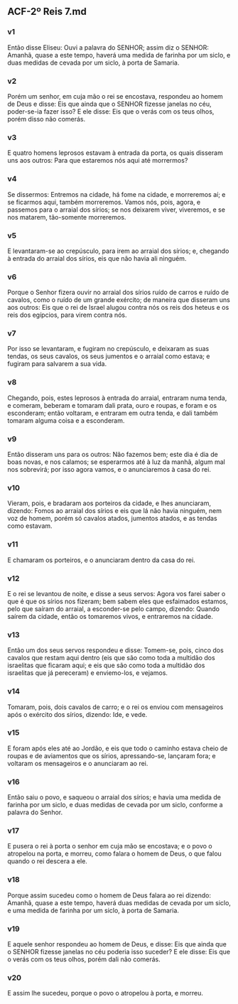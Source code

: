 ## ACF-2º Reis 7.md
### v1
 Então disse Eliseu: Ouvi a palavra do SENHOR; assim diz o SENHOR: Amanhã, quase a este tempo, haverá uma medida de farinha por um siclo, e duas medidas de cevada por um siclo, à porta de Samaria.
### v2
 Porém um senhor, em cuja mão o rei se encostava, respondeu ao homem de Deus e disse: Eis que ainda que o SENHOR fizesse janelas no céu, poder-se-ia fazer isso? E ele disse: Eis que o verás com os teus olhos, porém disso não comerás.
### v3
 E quatro homens leprosos estavam à entrada da porta, os quais disseram uns aos outros: Para que estaremos nós aqui até morrermos?
### v4
 Se dissermos: Entremos na cidade, há fome na cidade, e morreremos aí; e se ficarmos aqui, também morreremos. Vamos nós, pois, agora, e passemos para o arraial dos sírios; se nos deixarem viver, viveremos, e se nos matarem, tão-somente morreremos.
### v5
 E levantaram-se ao crepúsculo, para irem ao arraial dos sírios; e, chegando à entrada do arraial dos sírios, eis que não havia ali ninguém.
### v6
 Porque o Senhor fizera ouvir no arraial dos sírios ruído de carros e ruído de cavalos, como o ruído de um grande exército; de maneira que disseram uns aos outros: Eis que o rei de Israel alugou contra nós os reis dos heteus e os reis dos egípcios, para virem contra nós.
### v7
 Por isso se levantaram, e fugiram no crepúsculo, e deixaram as suas tendas, os seus cavalos, os seus jumentos e o arraial como estava; e fugiram para salvarem a sua vida.
### v8
 Chegando, pois, estes leprosos à entrada do arraial, entraram numa tenda, e comeram, beberam e tomaram dali prata, ouro e roupas, e foram e os esconderam; então voltaram, e entraram em outra tenda, e dali também tomaram alguma coisa e a esconderam.
### v9
 Então disseram uns para os outros: Não fazemos bem; este dia é dia de boas novas, e nos calamos; se esperarmos até à luz da manhã, algum mal nos sobrevirá; por isso agora vamos, e o anunciaremos à casa do rei.
### v10
 Vieram, pois, e bradaram aos porteiros da cidade, e lhes anunciaram, dizendo: Fomos ao arraial dos sírios e eis que lá não havia ninguém, nem voz de homem, porém só cavalos atados, jumentos atados, e as tendas como estavam.
### v11
 E chamaram os porteiros, e o anunciaram dentro da casa do rei.
### v12
 E o rei se levantou de noite, e disse a seus servos: Agora vos farei saber o que é que os sírios nos fizeram; bem sabem eles que esfaimados estamos, pelo que saíram do arraial, a esconder-se pelo campo, dizendo: Quando saírem da cidade, então os tomaremos vivos, e entraremos na cidade.
### v13
 Então um dos seus servos respondeu e disse: Tomem-se, pois, cinco dos cavalos que restam aqui dentro (eis que são como toda a multidão dos israelitas que ficaram aqui; e eis que são como toda a multidão dos israelitas que já pereceram) e enviemo-los, e vejamos.
### v14
 Tomaram, pois, dois cavalos de carro; e o rei os enviou com mensageiros após o exército dos sírios, dizendo: Ide, e vede.
### v15
 E foram após eles até ao Jordão, e eis que todo o caminho estava cheio de roupas e de aviamentos que os sírios, apressando-se, lançaram fora; e voltaram os mensageiros e o anunciaram ao rei.
### v16
 Então saiu o povo, e saqueou o arraial dos sírios; e havia uma medida de farinha por um siclo, e duas medidas de cevada por um siclo, conforme a palavra do Senhor.
### v17
 E pusera o rei à porta o senhor em cuja mão se encostava; e o povo o atropelou na porta, e morreu, como falara o homem de Deus, o que falou quando o rei descera a ele.
### v18
 Porque assim sucedeu como o homem de Deus falara ao rei dizendo: Amanhã, quase a este tempo, haverá duas medidas de cevada por um siclo, e uma medida de farinha por um siclo, à porta de Samaria.
### v19
 E aquele senhor respondeu ao homem de Deus, e disse: Eis que ainda que o SENHOR fizesse janelas no céu poderia isso suceder? E ele disse: Eis que o verás com os teus olhos, porém dali não comerás.
### v20
 E assim lhe sucedeu, porque o povo o atropelou à porta, e morreu.
